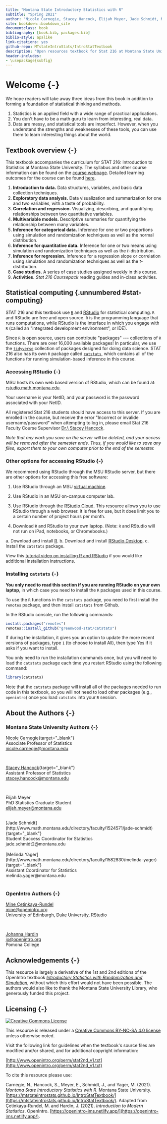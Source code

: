 ```yaml
--- 
title: "Montana State Introductory Statistics with R"
subtitle: "Spring 2021"
author: "Nicole Carnegie, Stacey Hancock, Elijah Meyer, Jade Schmidt, Melinda Yager"
site: bookdown::bookdown_site
documentclass: book
bibliography: [book.bib, packages.bib]
biblio-style: apalike
link-citations: yes
github-repo: MTstateIntroStats/IntroStatTextbook
description: "Open resources textbook for Stat 216 at Montana State University"
header-includes:
- \usepackage{subfig}
---
```


# Welcome {-}
 
We hope readers will take away three ideas from this book in addition to forming a foundation of statistical thinking and methods.

1. Statistics is an applied field with a wide range of practical applications.
2. You don't have to be a math guru to learn from interesting, real data.
3. Data are messy, and statistical tools are imperfect. However, when you understand the strengths and weaknesses of these tools, you can use them to learn interesting things about the world.


## Textbook overview {-}

This textbook accompanies the curriculum for STAT 216: Introduction to Statistics at Montana State University. The syllabus and other course information can be found
on the [course webpage](https://math.montana.edu/courses/s216/index.html). Detailed learning outcomes for the course can be found [here](https://github.com/MTstateIntroStats/IntroStatTextbook/blob/master/learning_outcomes.md).

1. **Introduction to data.** Data structures, variables, and basic data collection techniques.
2. **Exploratory data analysis.** Data visualization and summarization for one and two variables, with a taste of probability.
3. **Correlation and regression.** Visualizing, describing, and quantifying relationships between two quantitative variables.
4. **Multivariable models.** Descriptive summaries for quantifying the relationship between many variables.
5. **Inference for categorical data.** Inference for one or two proportions using simulation and randomization techniques as well as the normal distribution.
6. **Inference for quantitative data.** Inference for one or two means using simulation and randomization techniques as well as the $t$-distribution.
7. **Inference for regression.** Inference for a regression slope or correlation using simulation and randomization techniques as well as the $t$-distribution.
8. **Case studies.** A series of case studies assigned weekly in this course.
9. **Activities.** *Stat 216 Coursepack* reading guides and in-class activities.


## Statistical computing {.unnumbered #stat-computing}

STAT 216 and this textbook use [`R`](https://www.r-project.org/) and [RStudio](https://rstudio.com/products/rstudio/) for statistical computing. `R` and RStudio are free and open source. `R` is the programming language that runs computations, while RStudio is the interface in which you engage with `R` (called an "integrated development environment", or IDE).

Since `R` is open source, users can contribute "packages" --- collections of `R` functions. There are over 16,000 available packages! In particular, we use
the [`tidyverse`](https://www.tidyverse.org/) collection of packages designed for doing data science.
STAT 216 also has its own `R` package called [`catstats`](https://github.com/greenwood-stat/catstats), which contains all of the functions
for running simulation-based inference in this course.

### Accessing RStudio {-}

MSU hosts its own web based version of RStudio, which can be found at: [rstudio.math.montana.edu](https://rstudio.math.montana.edu/). 

Your username is your NetID, and your password is the password associated with your NetID.

All registered Stat 216 students should have access to this server. If you are enrolled in the course, but receive the error "Incorrect or invalide username/password" when attempting to log in, please email Stat 216 Faculty Course Supervisor [Dr.\ Stacey Hancock](mailto:stacey.hancock@montana.edu).

*Note that any work you save on the server will be deleted, and your access will be removed after the semester ends. Thus, if you would like to save any files, export them to your own computer prior to the end of the semester.*

### Other options for accessing RStudio {-}

We recommend using RStudio through the MSU RStudio server, but there are other options for accessing this free software:

1. Use RStudio through an MSU [virtual machine](https://studentlabs.montana.edu/remotelabs/howto.html).

2. Use RStudio in an MSU on-campus computer lab. 

3. Use RStudio through the [RStudio Cloud](https://login.rstudio.cloud/register?redirect=https%3A%2F%2Fclient.login.rstudio.cloud%2Foauth%2Flogin%3Fshow_auth%3D0%26show_login%3D1%26show_setup%3D1). This resource allows you to use RStudio through a web browser. It is free for use, but it does limit you to a certain number of project hours per month.

4. Download `R` and RStudio to your own laptop. (Note: `R` and RStudio will not run on iPad, notebooks, or Chromebooks.)

a. Download and install [R](https://cloud.r-project.org/).
b. Download and install [RStudio Desktop](https://rstudio.com/products/rstudio/).
c. Install the `catstats` package.

View this [tutorial video on installing R and RStudio](https://greenwood-stat.shinyapps.io/InstallDemo/) if you would
like additional installation instructions.


### Installing `catstats` {-}

**You only need to read this section if you are running RStudio on your own laptop**, in which case you need to install the `R` packages used in this course.

To use the `R` functions in the `catstats` package, you need to first install the `remotes` package,
and then install `catstats` from Github.

In the RStudio console, run the following commands:

```r
install.packages("remotes")
remotes::install_github("greenwood-stat/catstats")
```
If during the installation, it gives you an option to update the more
recent versions of packages, type `1` (to choose to install All),
then type Yes if it asks if you want to install.

You only need to run the installation commands once, but you will need to load
the `catstats` package each time you restart RStudio using the following command:

```r
library(catstats)
```

Note that the `catstats` package will install all of the packages needed to run code in this textbook,
so you will not need to load other packages (e.g., `openintro`) once you load `catstats` into your `R` session.

## About the Authors {-}

### Montana State University Authors {-}

[Nicole Carnegie](https://math.montana.edu/directory/faculty/2040044/nicole-carnegie){target="_blank"} <br>
Associate Professor of Statistics <br>
nicole.carnegie@montana.edu <br>

<br>

[Stacey Hancock](http://www.math.montana.edu/shancock/){target="_blank"}  <br>
Assistant Professor of Statistics <br>
stacey.hancock@montana.edu <br>

<br>

Elijah Meyer <br>
PhD Statistics Graduate Student <br>
elijah.meyer@montana.edu <br>

<br>
[Jade Schmidt](http://www.math.montana.edu/directory/faculty/1524571/jade-schmidt){target="_blank"} <br>
Student Success Coordinator for Statistics <br>
jade.schmidt2@montana.edu <br>

<br>
[Melinda Yager](http://www.math.montana.edu/directory/faculty/1582830/melinda-yager){target="_blank"} <br>
Assistant Coordinator for Statistics <br>
melinda.yager@montana.edu <br>

<br>

### OpenIntro Authors {-}

[Mine Çetinkaya-Rundel](http://mine-cr.com/) <br>
mine@openintro.org <br>
University of Edinburgh, Duke University, RStudio <br>

<br>

[Johanna Hardin](https://research.pomona.edu/johardin/) <br>
jo@openintro.org <br>
Pomona College <br>

## Acknowledgements {-}

This resource is largely a derivative of the 1st and 2nd
editions of the OpenIntro textbook
[_Introductory Statistics with Randomization and Simulation_](https://www.openintro.org/),
without which this
effort would not have been possible. The authors would
also like to thank the Montana State University Library,
who generously funded this project.

## Licensing {-}

<a rel="license" href="http://creativecommons.org/licenses/by-nc-sa/4.0/"><img alt="Creative Commons License" style="border-width:0" src="https://i.creativecommons.org/l/by-nc-sa/4.0/88x31.png" /></a><br />

This resource is released under a [Creative Commons BY-NC-SA 4.0 license](https://creativecommons.org/licenses/by-nc-sa/4.0/) unless otherwise noted. 

Visit the following link for guidelines when the textbook's source files are modified and/or shared, and for additional copyright information:

[http://www.openintro.org/perm/stat2nd_v1.txt](http://www.openintro.org/perm/stat2nd_v1.txt)
 
To cite this resource please use:
 
Carnegie, N., Hancock, S., Meyer, E., Schmidt, J., and Yager, M. (2021). *Montana State Introductory Statistics with R*. Montana State University. [https://mtstateintrostats.github.io/IntroStatTextbook/](https://mtstateintrostats.github.io/IntroStatTextbook/). Adapted from Çetinkaya-Rundel, M. and Hardin, J. (2021). _Introduction to Modern Statistics_. OpenIntro. [https://openintro-ims.netlify.app/](https://openintro-ims.netlify.app/).
